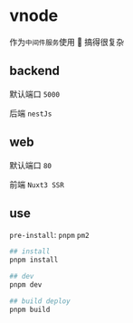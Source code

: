 # vnode

作为`中间件服务`使用  🙅‍ 搞得很复杂

## backend

默认端口 `5000`

后端 `nestJs`

## web

默认端口 `80`

前端 `Nuxt3 SSR`

## use

`pre-install`: `pnpm` `pm2`

```bash
## install
pnpm install

## dev
pnpm dev

## build deploy
pnpm build
```